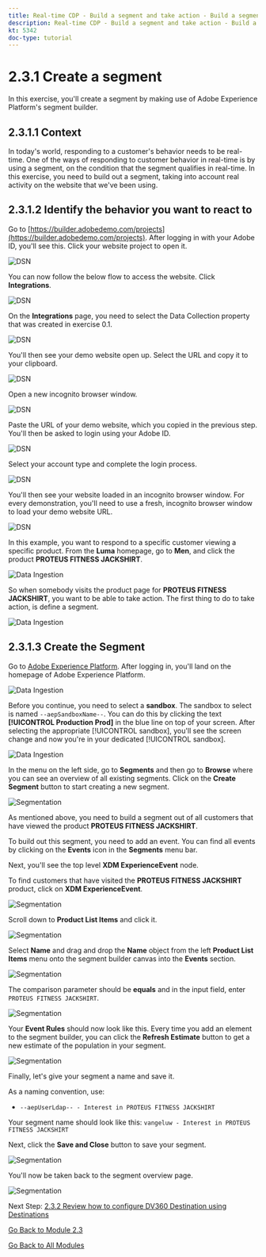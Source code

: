 ```yaml
---
title: Real-time CDP - Build a segment and take action - Build a segment
description: Real-time CDP - Build a segment and take action - Build a segment
kt: 5342
doc-type: tutorial
---
```

# 2.3.1 Create a segment

In this exercise, you'll create a segment by making use of Adobe Experience Platform's segment builder.

## 2.3.1.1 Context

In today's world, responding to a customer's behavior needs to be real-time. One of the ways of responding to customer behavior in real-time is by using a segment, on the condition that the segment qualifies in real-time. In this exercise, you need to build out a segment, taking into account real activity on the website that we've been using.

## 2.3.1.2 Identify the behavior you want to react to

Go to [https://builder.adobedemo.com/projects](https://builder.adobedemo.com/projects). After logging in with your Adobe ID, you'll see this. Click your website project to open it.

![DSN](./../../../modules/gettingstarted/gettingstarted/images/web8.png)

You can now follow the below flow to access the website. Click **Integrations**.

![DSN](./../../../modules/gettingstarted/gettingstarted/images/web1.png)

On the **Integrations** page, you need to select the Data Collection property that was created in exercise 0.1. 

![DSN](./../../../modules/gettingstarted/gettingstarted/images/web2.png)

You'll then see your demo website open up. Select the URL and copy it to your clipboard.

![DSN](./../../../modules/gettingstarted/gettingstarted/images/web3.png)

Open a new incognito browser window.

![DSN](./../../../modules/gettingstarted/gettingstarted/images/web4.png)

Paste the URL of your demo website, which you copied in the previous step. You'll then be asked to login using your Adobe ID.

![DSN](./../../../modules/gettingstarted/gettingstarted/images/web5.png)

Select your account type and complete the login process.

![DSN](./../../../modules/gettingstarted/gettingstarted/images/web6.png)

You'll then see your website loaded in an incognito browser window. For every demonstration, you'll need to use a fresh, incognito browser window to load your demo website URL.

![DSN](./../../../modules/gettingstarted/gettingstarted/images/web7.png)

In this example, you want to respond to a specific customer viewing a specific product.
From the **Luma** homepage, go to **Men**, and click the product **PROTEUS FITNESS JACKSHIRT**.

![Data Ingestion](./images/homenadia.png)

So when somebody visits the product page for **PROTEUS FITNESS JACKSHIRT**, you want to be able to take action. The first thing to do to take action, is define a segment.

![Data Ingestion](./images/homenadiapp.png)

## 2.3.1.3 Create the Segment

Go to [Adobe Experience Platform](https://experience.adobe.com/platform). After logging in, you'll land on the homepage of Adobe Experience Platform.

![Data Ingestion](./../../../modules/datacollection/module1.2/images/home.png)

Before you continue, you need to select a **sandbox**. The sandbox to select is named ``--aepSandboxName--``. You can do this by clicking the text **[!UICONTROL Production Prod]** in the blue line on top of your screen. After selecting the appropriate [!UICONTROL sandbox], you'll see the screen change and now you're in your dedicated [!UICONTROL sandbox].

![Data Ingestion](./../../../modules/datacollection/module1.2/images/sb1.png)

In the menu on the left side, go to **Segments** and then go to **Browse** where you can see an overview of all existing segments. Click on the **Create Segment** button to start creating a new segment.

![Segmentation](./images/menuseg.png)

As mentioned above, you need to build a segment out of all customers that have viewed the product **PROTEUS FITNESS JACKSHIRT**.

To build out this segment, you need to add an event. You can find all events by clicking on the **Events** icon in the **Segments** menu bar.

Next, you'll see the top level **XDM ExperienceEvent** node.

To find customers that have visited the **PROTEUS FITNESS JACKSHIRT** product, click on **XDM ExperienceEvent**.

![Segmentation](./images/findee.png)

Scroll down to **Product List Items** and click it.

![Segmentation](./images/see.png)

Select **Name** and drag and drop the **Name** object from the left **Product List Items** menu onto the segment builder canvas into the **Events** section.

![Segmentation](./images/eewebpdtlname1.png)

The comparison parameter should be **equals** and in the input field, enter `PROTEUS FITNESS JACKSHIRT`.

![Segmentation](./images/pv.png)

Your **Event Rules** should now look like this. Every time you add an element to the segment builder, you can click the **Refresh Estimate** button to get a new estimate of the population in your segment.

![Segmentation](./images/ldap4.png)

Finally, let's give your segment a name and save it.

As a naming convention, use:

- `--aepUserLdap-- - Interest in PROTEUS FITNESS JACKSHIRT`

Your segment name should look like this:
`vangeluw - Interest in PROTEUS FITNESS JACKSHIRT`

Next, click the **Save and Close** button to save your segment.

![Segmentation](./images/segmentname.png)

You'll now be taken back to the segment overview page.

![Segmentation](./images/savedsegment.png)

Next Step: [2.3.2 Review how to configure DV360 Destination using Destinations](./ex2.md)

[Go Back to Module 2.3](./real-time-cdp-build-a-segment-take-action.md)

[Go Back to All Modules](../../../overview.md)
